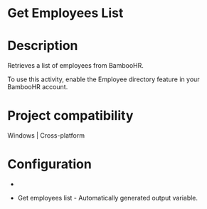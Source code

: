 ﻿# Get Employees List

# Description

Retrieves a list of employees from BambooHR.

To use this activity, enable the Employee directory feature in your BambooHR
                account.

# Project compatibility

Windows | Cross-platform

# Configuration

* 







* Get employees list - Automatically generated output variable.
